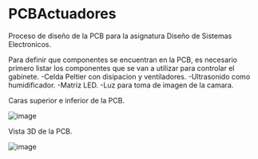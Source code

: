 # PCBActuadores
Proceso de diseño de la PCB para la asignatura Diseño de Sistemas Electronicos.

Para definir que componentes se encuentran en la PCB, es necesario primero listar los componentes que se van a utilizar para controlar el gabinete.
-Celda Peltier con disipacion y ventiladores.
-Ultrasonido como humidificador.
-Matriz LED.
-Luz para toma de imagen de la camara.

Caras superior e inferior de la PCB. 

![image](https://user-images.githubusercontent.com/88418156/198914280-0804817b-d4b4-45b5-9bec-d75b848acc45.png)

Vista 3D de la PCB.

![image](https://user-images.githubusercontent.com/88418156/198914986-d754912c-bb14-42b3-81e0-0955b63901ca.png)
